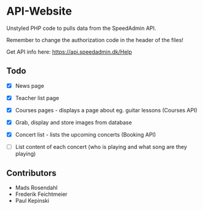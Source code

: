 # API-Website
Unstyled PHP code to pulls data from the SpeedAdmin API.

Remember to change the authorization code in the header of the files!

Get API info here: https://api.speedadmin.dk/Help

## Todo

- [x] News page
- [x] Teacher list page
- [x] Courses pages - displays a page about eg. guitar lessons (Courses API)
- [x] Grab, display and store images from database
- [x] Concert list - lists the upcoming concerts (Booking API)
- [ ] List content of each concert (who is playing and what song are they playing)


## Contributors
- Mads Rosendahl
- Frederik Feichtmeier
- Paul Kepinski
